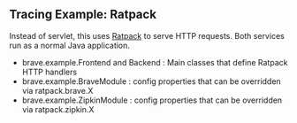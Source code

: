 ## Tracing Example: Ratpack

Instead of servlet, this uses [Ratpack](https://ratpack.io/) to serve HTTP
requests. Both services run as a normal Java application.

*   brave.example.Frontend and Backend : Main classes that define Ratpack HTTP handlers
*   brave.example.BraveModule : config properties that can be overridden via ratpack.brave.X
*   brave.example.ZipkinModule : config properties that can be overridden via ratpack.zipkin.X

